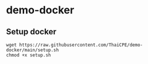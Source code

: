# demo-docker

## Setup docker
```
wget https://raw.githubusercontent.com/ThaiCPE/demo-docker/main/setup.sh
chmod +x setup.sh
```

